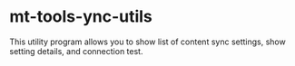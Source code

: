 # mt-tools-ync-utils
This utility program allows you to show list of content sync settings, show setting details, and connection test.
